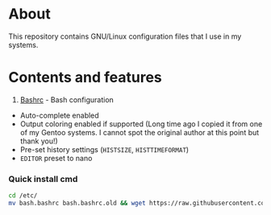 # About
This repository contains GNU/Linux configuration files that I use in my systems.

# Contents and features
1. [Bashrc](etc/bash.bashrc) - Bash configuration
- Auto-complete enabled
- Output coloring enabled if supported (Long time ago I copied it from one of my Gentoo systems. I cannot spot the original author at this point but thank you!)
- Pre-set history settings (`HISTSIZE`, `HISTTIMEFORMAT`)
- `EDITOR` preset to nano
### Quick install cmd
```bash
cd /etc/
mv bash.bashrc bash.bashrc.old && wget https://raw.githubusercontent.com/kamildzi/LinuxConfigs/master/etc/bash.bashrc
```
